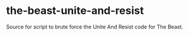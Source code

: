 # the-beast-unite-and-resist
Source for script to brute force the Unite And Resist code for The Beast.
